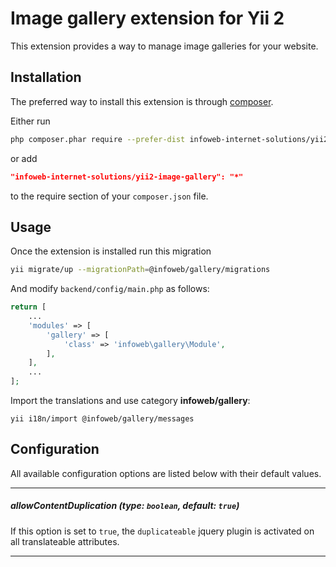 Image gallery extension for Yii 2
========================================
This extension provides a way to manage image galleries for your website.

Installation
------------

The preferred way to install this extension is through [composer](http://getcomposer.org/download/).

Either run

```bash
php composer.phar require --prefer-dist infoweb-internet-solutions/yii2-image-gallery "*"
```

or add

```json
"infoweb-internet-solutions/yii2-image-gallery": "*"
```

to the require section of your `composer.json` file.


Usage
-----

Once the extension is installed run this migration

```bash
yii migrate/up --migrationPath=@infoweb/gallery/migrations
```

And modify `backend/config/main.php` as follows:

```php
return [
    ...
    'modules' => [
        'gallery' => [
            'class' => 'infoweb\gallery\Module',
        ],
    ],
    ...
];
```

Import the translations and use category **infoweb/gallery**:
```
yii i18n/import @infoweb/gallery/messages
```


Configuration
-------------
All available configuration options are listed below with their default values.
___
##### allowContentDuplication (type: `boolean`, default: `true`)
If this option is set to `true`, the `duplicateable` jquery plugin is activated on all translateable attributes.
___
